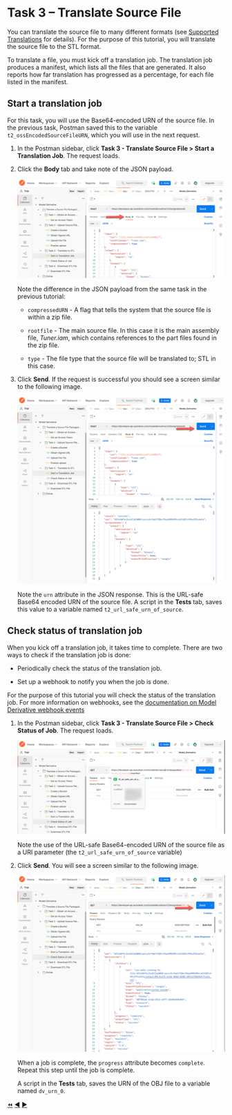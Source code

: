 # Task 3 – Translate Source File

You can translate the source file to many different formats (see [Supported Translations](https://aps.autodesk.com/en/docs/model-derivative/v2/developers_guide/supported-translations/) for details). For the purpose of this tutorial, you will translate the source file to the STL format.

To translate a file, you must kick off a translation job. The translation job produces a manifest, which lists all the files that are generated. It also reports how far translation has progressed as a percentage, for each file listed in the manifest.

## Start a translation job

For this task, you will use the Base64-encoded URN of the source file. In the previous task, Postman saved this to the variable `t2_ossEncodedSourceFileURN`, which you will use in the next request.

1. In the Postman sidebar, click **Task 3 - Translate Source File > Start a Translation Job**. The request loads.

2. Click the **Body** tab and take note of the JSON payload.

    ![Create Translation Job JSON Payload](../images/task3_translation_job_json_payload_tt2.png "Create Translation Job JSON Payload")

    Note the difference in the JSON payload from the same task in the previous tutorial:

    - `compressedURN` - A flag that tells the system that the source file is within a zip file.

    - `rootfile` - The main source file. In this case it is the main assembly file, *Tuner.iam*, which contains references to the part files found in the zip file.

    - `type` - The file type that the source file will be translated to; STL in this case.

3. Click **Send**. If the request is successful you should see a screen similar to the following image.

    ![Successful Submission of Translation Job](../images/task3_translation_job_successfull_submission_tt2.png "Successful Submission of Translation Job")

    Note the `urn` attribute in the JSON response. This is the URL-safe Base64 encoded URN of the source file. A script in the **Tests** tab, saves this value to a variable named `t2_url_safe_urn_of_source`.

## Check status of translation job

When you kick off a translation job, it takes time to complete. There are two ways to check if the translation job is done:

- Periodically check the status of the translation job.

- Set up a webhook to notify you when the job is done.

For the purpose of this tutorial you will check the status of the translation job. For more information on webhooks, see the [documentation on Model Derivative webhook events](https://aps.autodesk.com/en/docs/webhooks/v1/reference/events/model_derivative_events)

1. In the Postman sidebar, click **Task 3 - Translate Source File > Check Status of Job**. The request loads.

   ![Check Status of Job](../images/task3_check_status_of_job_tt2.png "Check Status of Job")

   Note the use of the URL-safe Base64-encoded URN of the source file as a URI parameter (the `t2_url_safe_urn_of_source` variable)

2. Click **Send**. You will see a screen similar to the following image.

   ![Successful Job](../images/task3_sucessfull_job_tt2.png "Successful Job")

   When a job is complete, the `progress` attribute becomes `complete`. Repeat this step until the job is complete.

   A script in the **Tests** tab, saves the URN of the OBJ file to a variable named `dv_urn_0`.

[:rewind:](../readme.md "readme.md") [:arrow_backward:](task-2.md "Previous task") [:arrow_forward:](task-4.md "Next task")
